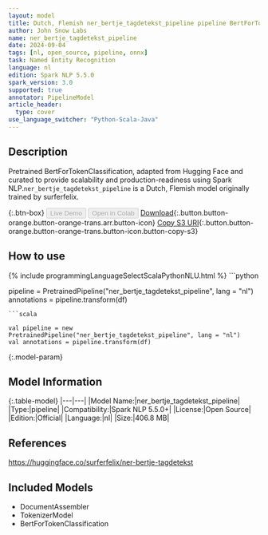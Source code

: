 ```yaml
---
layout: model
title: Dutch, Flemish ner_bertje_tagdetekst_pipeline pipeline BertForTokenClassification from surferfelix
author: John Snow Labs
name: ner_bertje_tagdetekst_pipeline
date: 2024-09-04
tags: [nl, open_source, pipeline, onnx]
task: Named Entity Recognition
language: nl
edition: Spark NLP 5.5.0
spark_version: 3.0
supported: true
annotator: PipelineModel
article_header:
  type: cover
use_language_switcher: "Python-Scala-Java"
---
```


## Description

Pretrained BertForTokenClassification, adapted from Hugging Face and curated to provide scalability and production-readiness using Spark NLP.`ner_bertje_tagdetekst_pipeline` is a Dutch, Flemish model originally trained by surferfelix.

{:.btn-box}
<button class="button button-orange" disabled>Live Demo</button>
<button class="button button-orange" disabled>Open in Colab</button>
[Download](https://s3.amazonaws.com/auxdata.johnsnowlabs.com/public/models/ner_bertje_tagdetekst_pipeline_nl_5.5.0_3.0_1725477845476.zip){:.button.button-orange.button-orange-trans.arr.button-icon}
[Copy S3 URI](s3://auxdata.johnsnowlabs.com/public/models/ner_bertje_tagdetekst_pipeline_nl_5.5.0_3.0_1725477845476.zip){:.button.button-orange.button-orange-trans.button-icon.button-copy-s3}

## How to use



<div class="tabs-box" markdown="1">
{% include programmingLanguageSelectScalaPythonNLU.html %}
```python

pipeline = PretrainedPipeline("ner_bertje_tagdetekst_pipeline", lang = "nl")
annotations =  pipeline.transform(df)   

```
```scala

val pipeline = new PretrainedPipeline("ner_bertje_tagdetekst_pipeline", lang = "nl")
val annotations = pipeline.transform(df)

```
</div>

{:.model-param}
## Model Information

{:.table-model}
|---|---|
|Model Name:|ner_bertje_tagdetekst_pipeline|
|Type:|pipeline|
|Compatibility:|Spark NLP 5.5.0+|
|License:|Open Source|
|Edition:|Official|
|Language:|nl|
|Size:|406.8 MB|

## References

https://huggingface.co/surferfelix/ner-bertje-tagdetekst

## Included Models

- DocumentAssembler
- TokenizerModel
- BertForTokenClassification